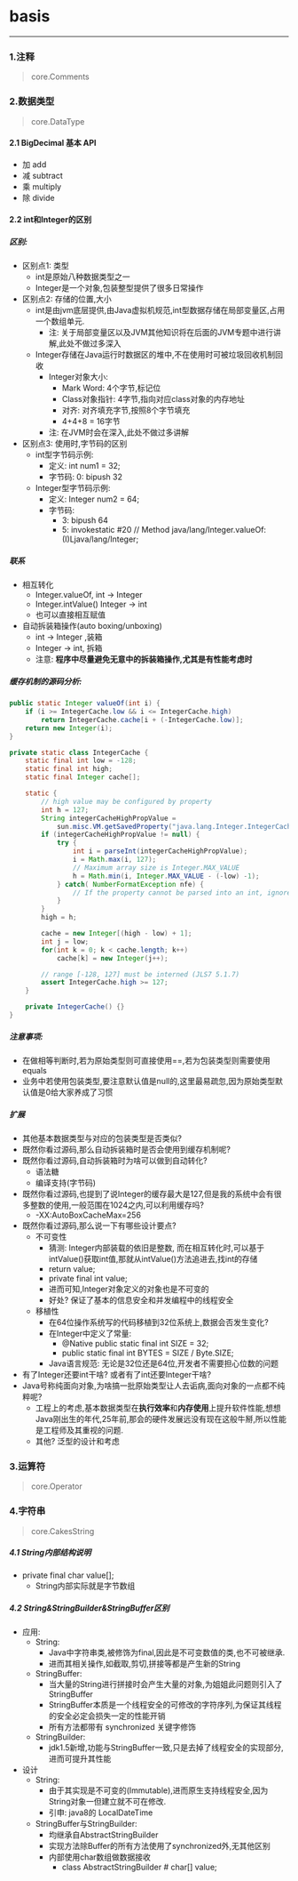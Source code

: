 # basis

---

### 1.注释
> core.Comments

### 2.数据类型
> core.DataType

#### 2.1 BigDecimal 基本 API
* 加 add
* 减 subtract
* 乘 multiply
* 除 divide

#### 2.2 int和Integer的区别
##### 区别: 
- 区别点1: 类型
    + int是原始八种数据类型之一
    + Integer是一个对象,包装整型提供了很多日常操作
- 区别点2: 存储的位置,大小
    + int是由jvm底层提供,由Java虚拟机规范,int型数据存储在局部变量区,占用一个数组单元.
        * 注: 关于局部变量区以及JVM其他知识将在后面的JVM专题中进行讲解,此处不做过多深入
    + Integer存储在Java运行时数据区的堆中,不在使用时可被垃圾回收机制回收
        * Integer对象大小:
            - Mark Word: 4个字节,标记位
            - Class对象指针: 4字节,指向对应class对象的内存地址
            - 对齐: 对齐填充字节,按照8个字节填充
            - 4+4+8 = 16字节
        * 注: 在JVM时会在深入,此处不做过多讲解
- 区别点3: 使用时,字节码的区别
    + int型字节码示例:
        * 定义: int num1 = 32;
        * 字节码: 0: bipush        32
    + Integer型字节码示例:
        * 定义: Integer num2 = 64;
        * 字节码: 
            - 3: bipush        64
            - 5: invokestatic  #20                 // Method java/lang/Integer.valueOf:(I)Ljava/lang/Integer;
            
##### 联系
- 相互转化
    + Integer.valueOf,    int -> Integer
    + Integer.intValue()  Integer -> int
    + 也可以直接相互赋值
- 自动拆装箱操作(auto boxing/unboxing)
    + int -> Integer ,装箱
    + Integer -> int, 拆箱
    + 注意: **程序中尽量避免无意中的拆装箱操作,尤其是有性能考虑时**

##### 缓存机制的源码分析:
```java
public static Integer valueOf(int i) {
    if (i >= IntegerCache.low && i <= IntegerCache.high)
        return IntegerCache.cache[i + (-IntegerCache.low)];
    return new Integer(i);
}
```

```java
private static class IntegerCache {
    static final int low = -128;
    static final int high;
    static final Integer cache[];

    static {
        // high value may be configured by property
        int h = 127;
        String integerCacheHighPropValue =
            sun.misc.VM.getSavedProperty("java.lang.Integer.IntegerCache.high");
        if (integerCacheHighPropValue != null) {
            try {
                int i = parseInt(integerCacheHighPropValue);
                i = Math.max(i, 127);
                // Maximum array size is Integer.MAX_VALUE
                h = Math.min(i, Integer.MAX_VALUE - (-low) -1);
            } catch( NumberFormatException nfe) {
                // If the property cannot be parsed into an int, ignore it.
            }
        }
        high = h;

        cache = new Integer[(high - low) + 1];
        int j = low;
        for(int k = 0; k < cache.length; k++)
            cache[k] = new Integer(j++);

        // range [-128, 127] must be interned (JLS7 5.1.7)
        assert IntegerCache.high >= 127;
    }

    private IntegerCache() {}
}
```
    
##### 注意事项:
* 在做相等判断时,若为原始类型则可直接使用==,若为包装类型则需要使用equals
* 业务中若使用包装类型,要注意默认值是null的,这里最易疏忽,因为原始类型默认值是0给大家养成了习惯

##### 扩展
* 其他基本数据类型与对应的包装类型是否类似?
* 既然你看过源码,那么自动拆装箱时是否会使用到缓存机制呢?
* 既然你看过源码,自动拆装箱时为啥可以做到自动转化? 
    - 语法糖
    - 编译支持(字节码)
* 既然你看过源码,也提到了说Integer的缓存最大是127,但是我的系统中会有很多整数的使用,一般范围在1024之内,可以利用缓存吗?
    - -XX:AutoBoxCacheMax=256
* 既然你看过源码,那么说一下有哪些设计要点?
    - 不可变性
        + 猜测: Integer内部装载的依旧是整数, 而在相互转化时,可以基于intValue()获取int值,那就从intValue()方法追进去,找int的存储
        + return value;
        + private final int value;
        + 进而可知,Integer对象定义的对象也是不可变的
        + 好处? 保证了基本的信息安全和并发编程中的线程安全
    - 移植性
        + 在64位操作系统写的代码移植到32位系统上,数据会否发生变化?
        + 在Integer中定义了常量:
            * @Native public static final int SIZE = 32;
            * public static final int BYTES = SIZE / Byte.SIZE;
        + Java语言规范: 无论是32位还是64位,开发者不需要担心位数的问题
* 有了Integer还要int干啥? 或者有了int还要Integer干啥? 
* Java号称纯面向对象,为啥搞一批原始类型让人去诟病,面向对象的一点都不纯粹呢?
    - 工程上的考虑,基本数据类型在**执行效率**和**内存使用**上提升软件性能,想想Java刚出生的年代,25年前,那会的硬件发展远没有现在这般牛掰,所以性能是工程师及其重视的问题.
    - 其他? 泛型的设计和考虑
    
### 3.运算符
> core.Operator

### 4.字符串
> core.CakesString

##### 4.1 String内部结构说明
* private final char value[];
    - String内部实际就是字节数组
    
##### 4.2 String&StringBuilder&StringBuffer区别
* 应用:
    - String: 
        + Java中字符串类,被修饰为final,因此是不可变数值的类,也不可被继承.
        + 进而其相关操作,如截取,剪切,拼接等都是产生新的String
    - StringBuffer: 
        + 当大量的String进行拼接时会产生大量的对象,为姐姐此问题则引入了StringBuffer
        + StringBuffer本质是一个线程安全的可修改的字符序列,为保证其线程的安全必定会损失一定的性能开销
        + 所有方法都带有 synchronized 关键字修饰
    - StringBuilder:
        + jdk1.5新增,功能与StringBuffer一致,只是去掉了线程安全的实现部分,进而可提升其性能
* 设计
    - String:
        + 由于其实现是不可变的(Immutable),进而原生支持线程安全,因为String对象一但建立就不可在修改.
        + 引申: java8的 LocalDateTime
    - StringBuffer与StringBuilder:
        + 均继承自AbstractStringBuilder
        + 实现方法除Buffer的所有方法使用了synchronized外,无其他区别
        + 内部使用char数组做数据接收
            * class AbstractStringBuilder # char[] value;

